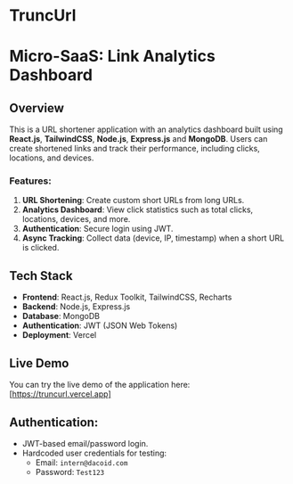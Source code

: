 # TruncUrl
# Micro-SaaS: Link Analytics Dashboard

## Overview

This is a URL shortener application with an analytics dashboard built using **React.js**, **TailwindCSS**, **Node.js**, **Express.js** and **MongoDB**. Users can create shortened links and track their performance, including clicks, locations, and devices.

### Features:

1. **URL Shortening**: Create custom short URLs from long URLs.
2. **Analytics Dashboard**: View click statistics such as total clicks, locations, devices, and more.
3. **Authentication**: Secure login using JWT.
4. **Async Tracking**: Collect data (device, IP, timestamp) when a short URL is clicked.

## Tech Stack

- **Frontend**: React.js, Redux Toolkit, TailwindCSS, Recharts
- **Backend**: Node.js, Express.js
- **Database**: MongoDB
- **Authentication**: JWT (JSON Web Tokens)
- **Deployment**: Vercel

## Live Demo

You can try the live demo of the application here:[https://truncurl.vercel.app] 

## Authentication: 
  - JWT-based email/password login.
  - Hardcoded user credentials for testing:
    - Email: `intern@dacoid.com`
    - Password: `Test123`



